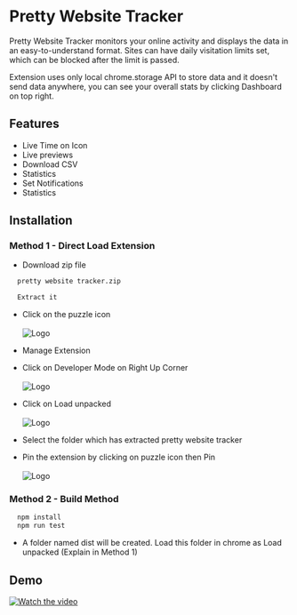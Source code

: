
# Pretty Website Tracker

Pretty Website Tracker monitors your online activity and displays the data in an easy-to-understand format.
Sites can have daily visitation limits set, which can be blocked after the limit is passed.


Extension uses only local chrome.storage API to store data and it doesn't send data anywhere, you can see your overall stats by clicking Dashboard on top right.
## Features


- Live Time on Icon
- Live previews
- Download CSV
- Statistics
- Set Notifications
- Statistics
    


## Installation

### Method 1 - Direct Load Extension

- Download zip file
```bash
  pretty website tracker.zip
```

```bash
  Extract it
```
- Click on the puzzle icon<br />  
![Logo](https://github.com/akashm-2003/apshah/assets/114295674/a37c70b3-0a75-41e5-831f-3fa033287f6c)
- Manage Extension
- Click on Developer Mode on Right Up Corner<br />  
![Logo](https://github.com/akashm-2003/apshah/assets/114295674/763ccd5f-8e24-446e-886f-b56af43b94c5)
- Click on Load unpacked<br />  
![Logo](https://github.com/akashm-2003/apshah/assets/114295674/76fb9f1a-ed62-4ccd-bb98-2c9d76007504)
- Select the folder which has extracted pretty website tracker

- Pin the extension by clicking on puzzle icon then Pin<br />  
![Logo](https://github.com/akashm-2003/apshah/assets/114295674/9559bda2-3380-4b37-ab5f-de4f2fc00912)

### Method 2 - Build Method
```bash
  npm install
  npm run test
```
- A folder named dist will be created. Load this folder in chrome as Load unpacked (Explain in Method 1)

## Demo

[![Watch the video](https://github.com/akashm-2003/apshah/assets/114295674/cc513b65-6012-446f-8002-31b97552caab)](https://github.com/akashm-2003/apshah/assets/114295674/da96fa62-45a5-4d25-8cf7-020105c5e6e1)
